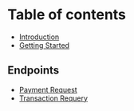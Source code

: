 # Table of contents

* [Introduction](README.md)
* [Getting Started](getting-started.md)

## Endpoints

* [Payment Request](endpoints/payment-request.md)
* [Transaction Requery](endpoints/transaction-requery.md)

